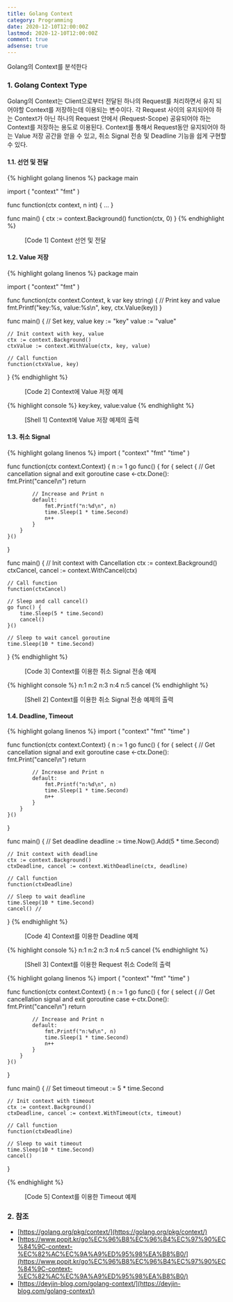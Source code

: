 ```yaml
---
title: Golang Context
category: Programming
date: 2020-12-10T12:00:00Z
lastmod: 2020-12-10T12:00:00Z
comment: true
adsense: true
---
```


Golang의 Context를 분석한다

### 1. Golang Context Type

Golang의 Context는 Client으로부터 전달된 하나의 Request를 처리하면서 유지 되어야할 Context를 저장하는데 이용되는 변수이다. 각 Request 사이의 유지되어야 하는 Context가 아닌 하나의 Request 안에서 (Request-Scope) 공유되어야 하는 Context를 저장하는 용도로 이용된다. Context를 통해서 Request동안 유지되어야 하는 Value 저장 공간을 얻을 수 있고, 취소 Signal 전송 및 Deadline 기능을 쉽게 구현할 수 있다.

#### 1.1. 선언 및 전달

{% highlight golang linenos %}
package main

import (
    "context"
    "fmt"
)

func function(ctx context, n int) {
...
}

func main() {
    ctx := context.Background()
    function(ctx, 0)
}
{% endhighlight %}
<figure>
<figcaption class="caption">[Code 1] Context 선언 및 전달</figcaption>
</figure>

#### 1.2. Value 저장

{% highlight golang linenos %}
package main

import (
    "context"
    "fmt"
)

func function(ctx context.Context, k var key string) {
    // Print key and value
    fmt.Printf("key:%s, value:%s\n", key, ctx.Value(key))
}

func main() {
    // Set key, value
    key := "key"
    value := "value"

    // Init context with key, value
    ctx := context.Background()
    ctxValue := context.WithValue(ctx, key, value)

    // Call function
    function(ctxValue, key)
}
{% endhighlight %}
<figure>
<figcaption class="caption">[Code 2] Context에 Value 저장 예제</figcaption>
</figure>

{% highlight console %}
key:key, value:value
{% endhighlight %}
<figure>
<figcaption class="caption">[Shell 1] Context에 Value 저장 예제의 출력</figcaption>
</figure>

#### 1.3. 취소 Signal

{% highlight golang linenos %}
import (
    "context"
    "fmt"
    "time"
)

func function(ctx context.Context) {
    n := 1
    go func() {
        for {
            select {
            // Get cancellation signal and exit goroutine 
            case <-ctx.Done():
                fmt.Print("cancel\n")
                return

            // Increase and Print n
            default:
                fmt.Printf("n:%d\n", n)
                time.Sleep(1 * time.Second)
                n++
            }
        }
    }()
}

func main() {
    // Init context with Cancellation
    ctx := context.Background()
    ctxCancel, cancel := context.WithCancel(ctx)

    // Call function
    function(ctxCancel)

    // Sleep and call cancel()
    go func() {
        time.Sleep(5 * time.Second)
        cancel()
    }()

    // Sleep to wait cancel goroutine
    time.Sleep(10 * time.Second)
}
{% endhighlight %}
<figure>
<figcaption class="caption">[Code 3] Context를 이용한 취소 Signal 전송 예제</figcaption>
</figure>

{% highlight console %}
n:1
n:2
n:3
n:4
n:5
cancel
{% endhighlight %}
<figure>
<figcaption class="caption">[Shell 2] Context를 이용한 취소 Signal 전송 예제의 출력</figcaption>
</figure>

#### 1.4. Deadline, Timeout

{% highlight golang linenos %}
import (
    "context"
    "fmt"
    "time"
)

func function(ctx context.Context) {
    n := 1
    go func() {
        for {
            select {
            // Get cancellation signal and exit goroutine 
            case <-ctx.Done():
                fmt.Print("cancel\n")
                return

            // Increase and Print n
            default:
                fmt.Printf("n:%d\n", n)
                time.Sleep(1 * time.Second)
                n++
            }
        }
    }()
}

func main() {
    // Set deadline
    deadline := time.Now().Add(5 * time.Second)

    // Init context with deadline
    ctx := context.Background()
    ctxDeadline, cancel := context.WithDeadline(ctx, deadline)

    // Call function
    function(ctxDeadline)

    // Sleep to wait deadline
    time.Sleep(10 * time.Second)
    cancel() // 
}
{% endhighlight %}
<figure>
<figcaption class="caption">[Code 4] Context를 이용한 Deadline 예제</figcaption>
</figure>

{% highlight console %}
n:1
n:2
n:3
n:4
n:5
cancel
{% endhighlight %}
<figure>
<figcaption class="caption">[Shell 3] Context를 이용한 Request 취소 Code의 출력</figcaption>
</figure>

{% highlight golang linenos %}
import (
    "context"
    "fmt"
    "time"
)

func function(ctx context.Context) {
    n := 1
    go func() {
        for {
            select {
            // Get cancellation signal and exit goroutine 
            case <-ctx.Done():
                fmt.Print("cancel\n")
                return

            // Increase and Print n
            default:
                fmt.Printf("n:%d\n", n)
                time.Sleep(1 * time.Second)
                n++
            }
        }
    }()
}

func main() {
    // Set timeout
    timeout := 5 * time.Second

    // Init context with timeout
    ctx := context.Background()
    ctxDeadline, cancel := context.WithTimeout(ctx, timeout)

    // Call function
    function(ctxDeadline)

    // Sleep to wait timeout
    time.Sleep(10 * time.Second)
    cancel()
}

{% endhighlight %}
<figure>
<figcaption class="caption">[Code 5] Context를 이용한 Timeout 예제</figcaption>
</figure>

### 2. 참조

* [https://golang.org/pkg/context/](https://golang.org/pkg/context/)
* [https://www.popit.kr/go%EC%96%B8%EC%96%B4%EC%97%90%EC%84%9C-context-%EC%82%AC%EC%9A%A9%ED%95%98%EA%B8%B0/](https://www.popit.kr/go%EC%96%B8%EC%96%B4%EC%97%90%EC%84%9C-context-%EC%82%AC%EC%9A%A9%ED%95%98%EA%B8%B0/)
* [https://devjin-blog.com/golang-context/](https://devjin-blog.com/golang-context/)